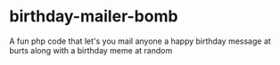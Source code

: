 # birthday-mailer-bomb
A fun php code that let's you mail anyone a happy birthday message at burts along with a birthday meme at random
